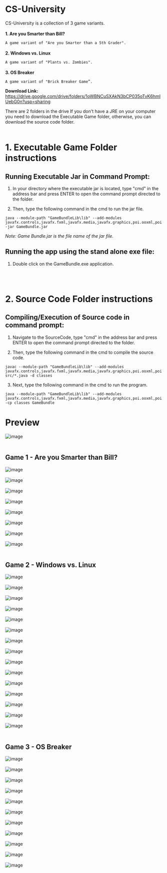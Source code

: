 # CS-University
CS-University is a collection of 3 game variants.<br><br>
  **1. Are you Smarter than Bill?**
  
   `A game variant of "Are you Smarter than a 5th Grader".`<br><br>
  **2. Windows vs. Linux**
  
  `A game variant of "Plants vs. Zombies".`<br><br>
  **3. OS Breaker**
  
  `A game variant of "Brick Breaker Game”.`

**Download Link:** https://drive.google.com/drive/folders/1oWBNCuSXAkN3bCP035oTvK6hmIUebG0n?usp=sharing

There are 2 folders in the drive 
If you don't have a JRE on your computer you need to download the Executable Game folder, otherwise, you can download the source code folder. 
<br><br>
# 1. Executable Game Folder instructions

## Running Executable Jar in Command Prompt:

  1. In your directory where the executable jar is located, type "cmd" in the address bar and press ENTER to open the command prompt directed to the folder.
  
  2. Then, type the following command in the cmd to run the jar file.
  
    java --module-path "GameBundleLib\lib" --add-modules javafx.controls,javafx.fxml,javafx.media,javafx.graphics,poi.ooxml,poi  -jar GameBundle.jar
  
  _Note: Game Bundle.jar is the file name of the jar file._

## Running the app using the stand alone exe file:

  1. Double click on the GameBundle.exe application.

<br><br>
# 2. Source Code Folder instructions

## Compiling/Execution of Source code in command prompt:

  1. Navigate to the SourceCode, type "cmd" in the address bar and press ENTER to open the command prompt directed to the folder.
  
  2. Then, type the following command in the cmd to compile the source code. 
  
    javac --module-path "GameBundleLib\lib" --add-modules javafx.controls,javafx.fxml,javafx.media,javafx.graphics,poi.ooxml,poi src/*.java -d classes
   
  3. Next, type the following command in the cmd to run the program.

    java --module-path "GameBundleLib\lib" --add-modules javafx.controls,javafx.fxml,javafx.media,javafx.graphics,poi.ooxml,poi  -cp classes GameBundle


 # Preview
![image](https://github.com/kuyalester/Game-Bundle/assets/124505485/69b95cbc-3dc7-47f1-aa95-6761fc943784)
<br><br>
## Game 1 - Are you Smarter than Bill?
![image](https://github.com/kuyalester/Game-Bundle/assets/124505485/f58fe415-27a4-4726-b7ed-64eb9e4a2b47)
<br><br>
![image](https://github.com/kuyalester/Game-Bundle/assets/124505485/c81ccd1a-4c39-4ccb-b076-e1cc7d30e7b2)
<br><br>
![image](https://github.com/kuyalester/Game-Bundle/assets/124505485/625c73c3-9731-4d02-8171-30e642908883)
<br><br>
![image](https://github.com/kuyalester/Game-Bundle/assets/124505485/bf63d946-48a3-4cfe-8a49-f2e555e789bb)
<br><br>
![image](https://github.com/kuyalester/Game-Bundle/assets/124505485/96909340-47f0-49df-be23-cbb48aacaafa)
<br><br>
![image](https://github.com/kuyalester/Game-Bundle/assets/124505485/ada4dec2-fdab-490b-b36d-ab540a184e85)
<br><br>
![image](https://github.com/kuyalester/Game-Bundle/assets/124505485/32dda168-759c-45a4-88e9-674b87535811)
<br><br>
![image](https://github.com/kuyalester/Game-Bundle/assets/124505485/5be61aa4-7edf-460c-9aed-1d0e7b14816f)
<br><br>
## Game 2 - Windows vs. Linux
![image](https://github.com/kuyalester/Game-Bundle/assets/124505485/ce3b8a31-22bd-4614-abea-64fd5357fc36)
<br><br>
![image](https://github.com/kuyalester/Game-Bundle/assets/124505485/67a6455a-a4d9-4639-b939-e9b79d95c967)
<br><br>
![image](https://github.com/kuyalester/Game-Bundle/assets/124505485/1ac626d3-5564-46b4-83b3-92be960a93d8)
<br><br>
![image](https://github.com/kuyalester/Game-Bundle/assets/124505485/5cdda968-d4ea-47f5-8630-aad47aa5a88c)
<br><br>
![image](https://github.com/kuyalester/Game-Bundle/assets/124505485/fb20bd9e-4ce4-4a2e-8483-6925ceb9c217)
<br><br>
![image](https://github.com/kuyalester/Game-Bundle/assets/124505485/bac2e3d1-6929-4052-a462-5b32241fedb4)
<br><br>
![image](https://github.com/kuyalester/Game-Bundle/assets/124505485/d1b46fb6-c78f-49ed-9fa8-2fd7c7ab766d)
<br><br>
![image](https://github.com/kuyalester/Game-Bundle/assets/124505485/31883f8a-2ebd-41c6-894a-bbbe67ac971d)
<br><br>
![image](https://github.com/kuyalester/Game-Bundle/assets/124505485/65eabb0d-661f-4266-a8be-4641ce0de0c0)
<br><br>
![image](https://github.com/kuyalester/Game-Bundle/assets/124505485/d8f4d900-c6a6-4e7d-91ec-587813a5e602)
<br><br>
![image](https://github.com/kuyalester/Game-Bundle/assets/124505485/35c96944-b5b0-4f0e-8686-d51599a0d55a)
<br><br>
![image](https://github.com/kuyalester/Game-Bundle/assets/124505485/95189da4-0694-4f4a-b6c0-3462e43447ec)
<br><br>
![image](https://github.com/kuyalester/Game-Bundle/assets/124505485/e8949cd6-55ce-4464-b7ac-4c3eb69f9e9b)
<br><br>
![image](https://github.com/kuyalester/Game-Bundle/assets/124505485/1bcd14b9-286c-40de-8f28-4754af15b1ca)
<br><br>
![image](https://github.com/kuyalester/Game-Bundle/assets/124505485/1ace8d84-c55b-494e-8640-ef42f9f3a99b)
<br><br>
## Game 3 - OS Breaker
![image](https://github.com/kuyalester/Game-Bundle/assets/124505485/90014b44-ca91-4987-a2e9-0ad063d0d620)
<br><br>
![image](https://github.com/kuyalester/Game-Bundle/assets/124505485/0816d7b7-09de-44dc-8d6b-e5e1eeddbbb4)
<br><br>
![image](https://github.com/kuyalester/Game-Bundle/assets/124505485/db9c94c1-a1c4-4c20-abdb-b2dfc0fe75fa)
<br><br>
![image](https://github.com/kuyalester/Game-Bundle/assets/124505485/d4727031-c1a2-40db-a850-0f2226414747)
<br><br>
![image](https://github.com/kuyalester/Game-Bundle/assets/124505485/33c1c61a-71b1-4429-92e6-435df5cff55b)
<br><br>
![image](https://github.com/kuyalester/Game-Bundle/assets/124505485/9ee36d00-2d2d-4711-8fd6-ca63af7707f3)
<br><br>
![image](https://github.com/kuyalester/Game-Bundle/assets/124505485/9f596030-5b25-4ed8-8214-aedce97fa8c5)
<br><br>
![image](https://github.com/kuyalester/Game-Bundle/assets/124505485/964b8b83-4404-4868-9978-8f5481bfe040)
<br><br>
![image](https://github.com/kuyalester/Game-Bundle/assets/124505485/c2ac63b5-6a2c-441f-b0a5-ce70cb000242)
<br><br>
![image](https://github.com/kuyalester/Game-Bundle/assets/124505485/59fb2e3b-736e-4730-8adb-4947cabb16a9)
<br><br>
![image](https://github.com/kuyalester/Game-Bundle/assets/124505485/60bffdcc-b9f8-41d0-92e7-0b097bb91060)



